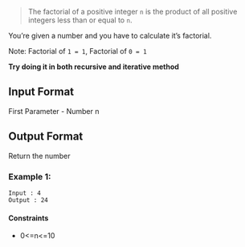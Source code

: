 > The factorial of a positive integer `n` is the product of all positive integers less than or equal to `n`.

You’re given a number and you have to calculate it’s factorial.

Note: Factorial of `1 = 1`, Factorial of `0 = 1`

**Try doing it in both recursive and iterative method**

## Input Format

First Parameter - Number n

## Output Format

Return the number

### Example 1:

```
Input : 4
Output : 24
```

#### Constraints

- 0<=n<=10
